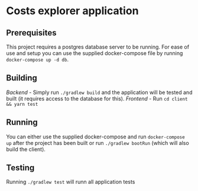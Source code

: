 # Costs explorer application

## Prerequisites
This project requires a postgres database server to be running. 
For ease of use and setup you can use the supplied docker-compose file by running `docker-compose up -d db`.

## Building
*Backend* - Simply run `./gradlew build` and the application will be tested and built (it requires access to the database for this).
*Frontend* - Run `cd client && yarn test`

## Running
You can either use the supplied docker-compose and run `docker-compose up` after the project has been built or run `./gradlew bootRun` (which will also build the client).

## Testing
Running `./gradlew test` will runn all application tests 